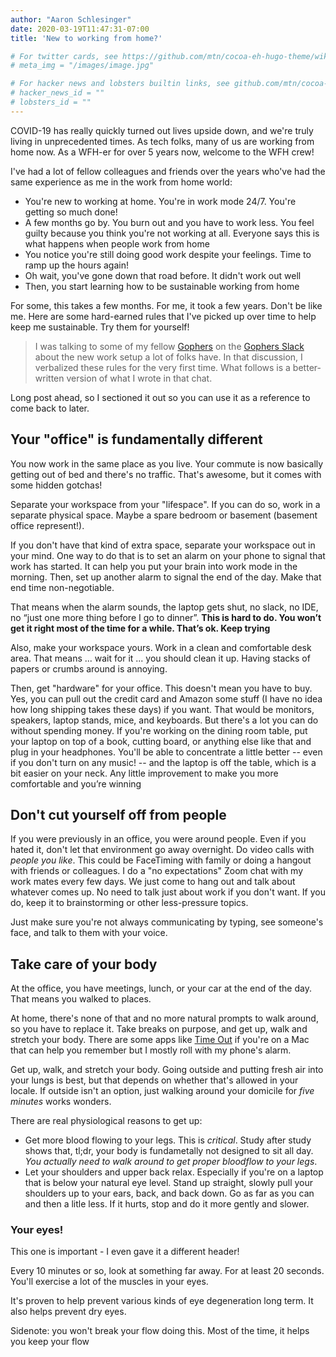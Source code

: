 ```yaml
---
author: "Aaron Schlesinger"
date: 2020-03-19T11:47:31-07:00
title: 'New to working from home?'

# For twitter cards, see https://github.com/mtn/cocoa-eh-hugo-theme/wiki/Twitter-cards
# meta_img = "/images/image.jpg"

# For hacker news and lobsters builtin links, see github.com/mtn/cocoa-eh-hugo-theme/wiki/Social-Links
# hacker_news_id = ""
# lobsters_id = ""
---
```


COVID-19 has really quickly turned out lives upside down, and we're truly living in unprecedented times. As tech folks, many of us are working from home now. As a WFH-er for over 5 years now, welcome to the WFH crew!

I've had a lot of fellow colleagues and friends over the years who've had the same experience as me in the work from home world:

- You're new to working at home. You're in work mode 24/7. You're getting so much done!
- A few months go by. You burn out and you have to work less. You feel guilty because you think you're not working at all. Everyone says this is what happens when people work from home
- You notice you're still doing good work despite your feelings. Time to ramp up the hours again!
- Oh wait, you've gone down that road before. It didn't work out well
- Then, you start learning how to be sustainable working from home

For some, this takes a few months. For me, it took a few years. Don't be like me. Here are some hard-earned rules that I've picked up over time to help keep me sustainable. Try them for yourself!

>I was talking to some of my fellow [Gophers](https://blog.golang.org/gopher) on the [Gophers Slack](https://invite.slack.golangbridge.org/) about the new work setup a lot of folks have. In that discussion, I verbalized these rules for the very first time. What follows is a better-written version of what I wrote in that chat.

Long post ahead, so I sectioned it out so you can use it as a reference to come back to later.

## Your "office" is fundamentally different

You now work in the same place as you live. Your commute is now basically getting out of bed and there's no traffic. That's awesome, but it comes with some hidden gotchas!

Separate your workspace from your "lifespace". If you can do so, work in a separate physical space. Maybe a spare bedroom or basement (basement office represent!).

If you don't have that kind of extra space, separate your workspace out in your mind. One way to do that is to set an alarm on your phone to signal that work has started. It can help you put your brain into work mode in the morning. Then, set up another alarm to signal the end of the day. Make that end time non-negotiable.

That means when the alarm sounds, the laptop gets shut, no slack, no IDE, no “just one more thing before I go to dinner”. **This is hard to do. You won’t get it right most of the time for a while. That’s ok. Keep trying**

Also, make your workspace yours. Work in a clean and comfortable desk area. That means ... wait for it ... you should clean it up. Having stacks of papers or crumbs around is annoying.

Then, get "hardware" for your office. This doesn't mean you have to buy. Yes, you can pull out the credit card and Amazon some stuff (I have no idea how long shipping takes these days) if you want. That would be monitors, speakers, laptop stands, mice, and keyboards. But there's a lot you can do without spending money. If you're working on the dining room table, put your laptop on top of a book, cutting board, or anything else like that and plug in your headphones. You'll be able to concentrate a little better -- even if you don't turn on any music! -- and the laptop is off the table, which is a bit easier on your neck. Any little improvement to make you more comfortable and you’re winning

## Don't cut yourself off from people

If you were previously in an office, you were around people. Even if you hated it, don't let that environment go away overnight. Do video calls with _people you like_. This could be FaceTiming with family or doing a hangout with friends or colleagues. I do a "no expectations" Zoom chat with my work mates every few days. We just come to hang out and talk about whatever comes up. No need to talk just about work if you don't want. If you do, keep it to brainstorming or other less-pressure topics.

Just make sure you're not always communicating by typing, see someone's face, and talk to them with your voice.

## Take care of your body

At the office, you have meetings, lunch, or your car at the end of the day. That means you walked to places.

At home, there's none of that and no more natural prompts to walk around, so you have to replace it. Take breaks on purpose, and get up, walk and stretch your body. There are some apps like [Time Out](https://apps.apple.com/us/app/time-out-break-reminders/id402592703?mt=12) if you're on a Mac that can help you remember but I mostly roll with my phone's alarm.

Get up, walk, and stretch your body. Going outside and putting fresh air into your lungs is best, but that depends on whether that's allowed in your locale. If outside isn't an option, just walking around your domicile for *five minutes* works wonders.

There are real physiological reasons to get up:

- Get more blood flowing to your legs. This is *critical*. Study after study shows that, tl;dr, your body is fundametally not designed to sit all day. _You actually need to walk around to get proper bloodflow to your legs_.
- Let your shoulders and upper back relax. Especially if you're on a laptop that is below your natural eye level. Stand up straight, slowly pull your shoulders up to your ears, back, and back down. Go as far as you can and then a litle less. If it hurts, stop and do it more gently and slower.

### Your eyes!

This one is important - I even gave it a different header!

Every 10 minutes or so, look at something far away. For at least 20 seconds. You'll exercise a lot of the muscles in your eyes. 

It's proven to help prevent various kinds of eye degeneration long term. It also helps prevent dry eyes.

Sidenote: you won't break your flow doing this. Most of the time, it helps you keep your flow
